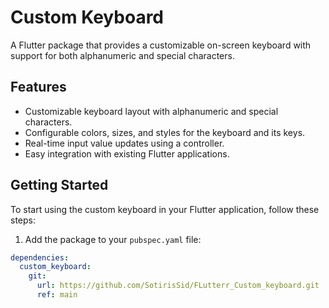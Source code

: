 # Custom Keyboard

A Flutter package that provides a customizable on-screen keyboard with support for both alphanumeric and special characters.

## Features

- Customizable keyboard layout with alphanumeric and special characters.
- Configurable colors, sizes, and styles for the keyboard and its keys.
- Real-time input value updates using a controller.
- Easy integration with existing Flutter applications.

## Getting Started

To start using the custom keyboard in your Flutter application, follow these steps:

1. Add the package to your `pubspec.yaml` file:

```yaml
dependencies:
  custom_keyboard:
    git:
      url: https://github.com/SotirisSid/FLutterr_Custom_keyboard.git
      ref: main
```

